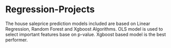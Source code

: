 # Regression-Projects
The house saleprice prediction models included are based on Linear Regression, Random Forest and Xgboost Algorithms.
OLS model is used to select important features base on p-value.
Xgboost based model is the best performer.
